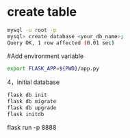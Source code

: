 # create table
```bash
mysql -u root -p
mysql> create database <your_db_name>;
Query OK, 1 row affected (0.01 sec)
```

#Add environment variable
```bash
export FLASK_APP=${PWD}/app.py
```

4，initial database
```bash
flask db init
flask db migrate
flask db upgrade
flask initdb
```


flask run -p 8888


